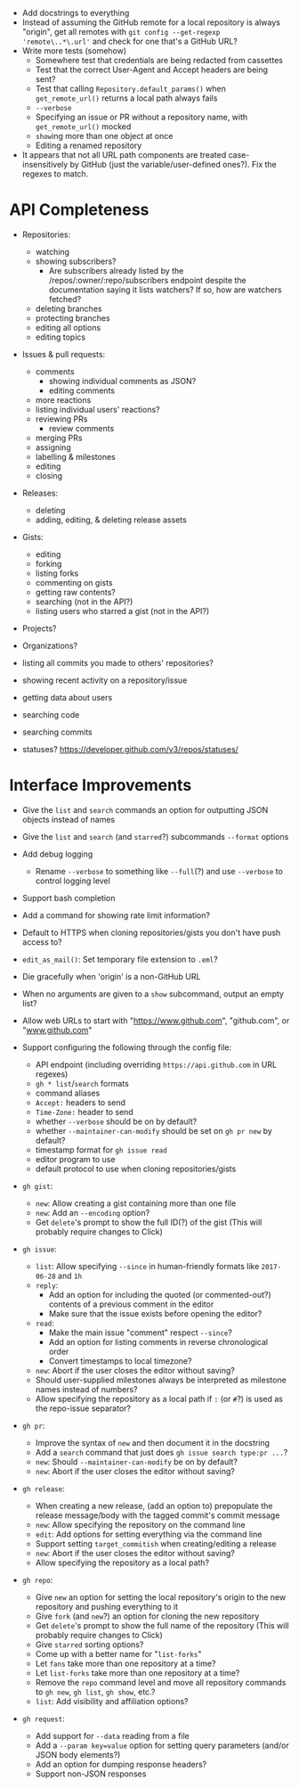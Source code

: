 - Add docstrings to everything
- Instead of assuming the GitHub remote for a local repository is always
  "origin", get all remotes with `git config --get-regexp 'remote\..*\.url'`
  and check for one that's a GitHub URL?
- Write more tests (somehow)
    - Somewhere test that credentials are being redacted from cassettes
    - Test that the correct User-Agent and Accept headers are being sent?
    - Test that calling `Repository.default_params()` when `get_remote_url()`
      returns a local path always fails
    - `--verbose`
    - Specifying an issue or PR without a repository name, with
      `get_remote_url()` mocked
    - `show`ing more than one object at once
    - Editing a renamed repository
- It appears that not all URL path components are treated case-insensitively by
  GitHub (just the variable/user-defined ones?).  Fix the regexes to match.

API Completeness
================
- Repositories:
    - watching
    - showing subscribers?
        - Are subscribers already listed by the /repos/:owner/:repo/subscribers
          endpoint despite the documentation saying it lists watchers?  If so,
          how are watchers fetched?
    - deleting branches
    - protecting branches
    - editing all options
    - editing topics

- Issues & pull requests:
    - comments
        - showing individual comments as JSON?
        - editing comments
    - more reactions
    - listing individual users' reactions?
    - reviewing PRs
        - review comments
    - merging PRs
    - assigning
    - labelling & milestones
    - editing
    - closing

- Releases:
    - deleting
    - adding, editing, & deleting release assets

- Gists:
    - editing
    - forking
    - listing forks
    - commenting on gists
    - getting raw contents?
    - searching (not in the API?)
    - listing users who starred a gist (not in the API?)

- Projects?
- Organizations?
- listing all commits you made to others' repositories?
- showing recent activity on a repository/issue
- getting data about users
- searching code
- searching commits
- statuses? <https://developer.github.com/v3/repos/statuses/>

Interface Improvements
======================
- Give the `list` and `search` commands an option for outputting JSON objects
  instead of names
- Give the `list` and `search` (and `starred`?) subcommands `--format` options
- Add debug logging
    - Rename `--verbose` to something like `--full`(?) and use `--verbose` to
      control logging level
- Support bash completion
- Add a command for showing rate limit information?
- Default to HTTPS when cloning repositories/gists you don't have push access
  to?
- `edit_as_mail()`: Set temporary file extension to `.eml`?
- Die gracefully when 'origin' is a non-GitHub URL
- When no arguments are given to a `show` subcommand, output an empty list?
- Allow web URLs to start with "https://www.github.com", "github.com", or
  "www.github.com"

- Support configuring the following through the config file:
    - API endpoint (including overriding `https://api.github.com` in URL
      regexes)
    - `gh * list`/`search` formats
    - command aliases
    - `Accept:` headers to send
    - `Time-Zone:` header to send
    - whether `--verbose` should be on by default?
    - whether `--maintainer-can-modify` should be set on `gh pr new` by
      default?
    - timestamp format for `gh issue read`
    - editor program to use
    - default protocol to use when cloning repositories/gists

- `gh gist`:
    - `new`: Allow creating a gist containing more than one file
    - `new`: Add an `--encoding` option?
    - Get `delete`'s prompt to show the full ID(?) of the gist (This will
      probably require changes to Click)

- `gh issue`:
    - `list`: Allow specifying `--since` in human-friendly formats like
      `2017-06-28` and `1h`
    - `reply`:
        - Add an option for including the quoted (or commented-out?) contents
          of a previous comment in the editor
        - Make sure that the issue exists before opening the editor?
    - `read`:
        - Make the main issue "comment" respect `--since`?
        - Add an option for listing comments in reverse chronological order
        - Convert timestamps to local timezone?
    - `new`: Abort if the user closes the editor without saving?
    - Should user-supplied milestones always be interpreted as milestone names
      instead of numbers?
    - Allow specifying the repository as a local path if `:` (or `#`?) is used
      as the repo-issue separator?

- `gh pr`:
    - Improve the syntax of `new` and then document it in the docstring
    - Add a `search` command that just does `gh issue search type:pr ...`?
    - `new`: Should `--maintainer-can-modify` be on by default?
    - `new`: Abort if the user closes the editor without saving?

- `gh release`:
    - When creating a new release, (add an option to) prepopulate the release
      message/body with the tagged commit's commit message
    - `new`: Allow specifying the repository on the command line
    - `edit`: Add options for setting everything via the command line
    - Support setting `target_commitish` when creating/editing a release
    - `new`: Abort if the user closes the editor without saving?
    - Allow specifying the repository as a local path?

- `gh repo`:
    - Give `new` an option for setting the local repository's origin to the new
      repository and pushing everything to it
    - Give `fork` (and `new`?) an option for cloning the new repository
    - Get `delete`'s prompt to show the full name of the repository (This will
      probably require changes to Click)
    - Give `starred` sorting options?
    - Come up with a better name for "`list-forks`"
    - Let `fans` take more than one repository at a time?
    - Let `list-forks` take more than one repository at a time?
    - Remove the `repo` command level and move all repository commands to `gh
      new`, `gh list`, `gh show`, etc.?
    - `list`: Add visibility and affiliation options?

- `gh request`:
    - Add support for `--data` reading from a file
    - Add a `--param key=value` option for setting query parameters (and/or
      JSON body elements?)
    - Add an option for dumping response headers?
    - Support non-JSON responses
